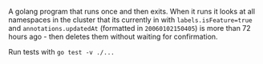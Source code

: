 A golang program that runs once and then exits. When it runs it looks at all namespaces in the cluster that its currently in with `labels.isFeature=true` and `annotations.updatedAt` (formatted in `20060102150405`) is more than 72 hours ago - then deletes them without waiting for confirmation.

Run tests with `go test -v ./...`
